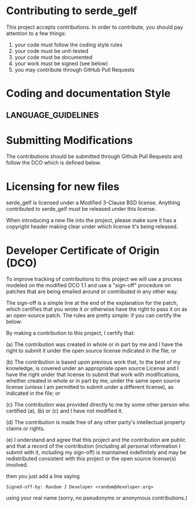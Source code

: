# Contributing to serde_gelf

This project accepts contributions. In order to contribute, you should pay attention to a few things:

1. your code must follow the coding style rules
2. your code must be unit-tested
3. your code must be documented
4. your work must be signed (see below)
5. you may contribute through GitHub Pull Requests

# Coding and documentation Style

## LANGUAGE_GUIDELINES

# Submitting Modifications

The contributions should be submitted through Github Pull Requests and follow the DCO which is defined below.

# Licensing for new files

serde_gelf is licensed under a Modified 3-Clause BSD license. Anything contributed to serde_gelf must be released under this license.

When introducing a new file into the project, please make sure it has a copyright header making clear under which license it's being released.

# Developer Certificate of Origin (DCO)

To improve tracking of contributions to this project we will use a process modeled on the modified DCO 1.1 and use a "sign-off" procedure on patches that are being emailed around or contributed in any other way.

The sign-off is a simple line at the end of the explanation for the patch, which certifies that you wrote it or otherwise have the right to pass it on as an open-source patch. The rules are pretty simple: if you can certify the below:

By making a contribution to this project, I certify that:

(a) The contribution was created in whole or in part by me and I have the right to submit it under the open source license indicated in the file; or

(b) The contribution is based upon previous work that, to the best of my knowledge, is covered under an appropriate open source License and I have the right under that license to submit that work with modifications, whether created in whole or in part by me, under the same open source license (unless I am permitted to submit under a different license), as indicated in the file; or

(c) The contribution was provided directly to me by some other person who certified (a), (b) or (c) and I have not modified it.

(d) The contribution is made free of any other party's intellectual property claims or rights.

(e) I understand and agree that this project and the contribution are public and that a record of the contribution (including all personal information I submit with it, including my sign-off) is maintained indefinitely and may be redistributed consistent with this project or the open source license(s) involved.

then you just add a line saying

```
Signed-off-by: Random J Developer <random@developer.org>
```

using your real name (sorry, no pseudonyms or anonymous contributions.)
